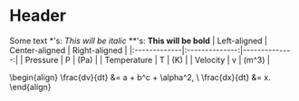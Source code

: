 # Header

Some text
*'s: *This will be italic*
**'s: **This will be bold**
| Left-aligned | Center-aligned | Right-aligned |
|:-------------|:--------------:|--------------:|
| Pressure     | P              | (Pa)          |
| Temperature  | T              | (K)           |
| Velocity     | v              | (m^3)         |

\begin{align}
\frac{dv}{dt} &= a + b^c + \alpha^2, \\
\frac{dx}{dt} &= x.
\end{align}

